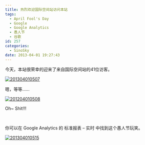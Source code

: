 ```yaml
---
title: 热烈欢迎国际空间站访问本站
tags:
  - April Fool's Day
  - Google
  - Google Analytics
  - 愚人节
  - 谷歌
id: 257
categories:
  - SinoSky
date: 2013-04-01 19:27:43
---
```


今天，本站很荣幸的迎来了来自国际空间站的41位访客。

[![201304010507](http://bcs.duapp.com/sinosky-blog/2013/04/01/201304010507.png)](http://bcs.duapp.com/sinosky-blog/2013/04/01/201304010507.png "201304010507")

嗯，等等……

[![201204010508](http://bcs.duapp.com/sinosky-blog/2013/04/01/201204010508.png)](http://bcs.duapp.com/sinosky-blog/2013/04/01/201204010508.png "201204010508")

Oh~ Shit!!!

&nbsp;

你可以在 Google Analytics 的 标准报表 &#8211; 实时 中找到这个愚人节玩笑。

[![201304010515](http://bcs.duapp.com/sinosky-blog/2013/04/01/201304010515.png)](http://bcs.duapp.com/sinosky-blog/2013/04/01/201304010515.png "201304010515")